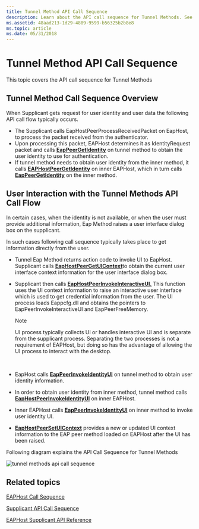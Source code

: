 ```yaml
---
title: Tunnel Method API Call Sequence
description: Learn about the API call sequence for Tunnel Methods. See an overview and view additional available resources.
ms.assetid: 48aad213-1d29-4809-9599-b56325b2b8e8
ms.topic: article
ms.date: 05/31/2018
---
```


# Tunnel Method API Call Sequence

This topic covers the API call sequence for Tunnel Methods

## Tunnel Method Call Sequence Overview

When Supplicant gets request for user identity and user data the following API call flow typically occurs.

-   The Supplicant calls EapHostPeerProcessReceivedPacket on EapHost, to process the packet received from the authenticator.
-   Upon processing this packet, EAPHost determines it as IdentityRequest packet and calls [**EapPeerGetIdentity**](/previous-versions/windows/desktop/api/eapmethodpeerapis/nf-eapmethodpeerapis-eappeergetidentity) on tunnel method to obtain the user identity to use for authentication.
-   If tunnel method needs to obtain user identity from the inner method, it calls [**EAPHostPeerGetIdentity**](/previous-versions/windows/desktop/api/eappapis/nf-eappapis-eaphostpeergetidentity) on inner EAPHost, which in turn calls [**EapPeerGetIdentity**](/previous-versions/windows/desktop/api/eapmethodpeerapis/nf-eapmethodpeerapis-eappeergetidentity) on the inner method.

## User Interaction with the Tunnel Methods API Call Flow

In certain cases, when the identity is not available, or when the user must provide additional information, Eap Method raises a user interface dialog box on the supplicant.

In such cases following call sequence typically takes place to get information directly from the user.

-   Tunnel Eap Method returns action code to invoke UI to EapHost. Supplicant calls [**EapHostPeerGetUIContext**](/previous-versions/windows/desktop/api/eappapis/nf-eappapis-eaphostpeergetuicontext)to obtain the current user interface context information for the user interface dialog box.
-   Supplicant then calls [**EapHostPeerInvokeInteractiveUI.**](/previous-versions/windows/desktop/api/eaphostpeerconfigapis/nf-eaphostpeerconfigapis-eaphostpeerinvokeinteractiveui) This function uses the UI context information to raise an interactive user interface which is used to get credential information from the user. The UI process loads Eappcfg.dll and obtains the pointers to EapPeerInvokeInteractiveUI and EapPeerFreeMemory.
    > [!Note]  
    > UI process typically collects UI or handles interactive UI and is separate from the supplicant process. Separating the two processes is not a requirement of EAPHost, but doing so has the advantage of allowing the UI process to interact with the desktop.

     

-   EapHost calls [**EapPeerInvokeIdentityUI**](/previous-versions/windows/desktop/api/eapmethodpeerapis/nf-eapmethodpeerapis-eappeerinvokeidentityui) on tunnel method to obtain user identity information.
-   In order to obtain user identity from inner method, tunnel method calls [**EapHostPeerInvokeIdentityUI**](/previous-versions/windows/desktop/api/eaphostpeerconfigapis/nf-eaphostpeerconfigapis-eaphostpeerinvokeidentityui) on inner EAPHost.
-   Inner EAPHost calls [**EapPeerInvokeIdentityUI**](/previous-versions/windows/desktop/api/eapmethodpeerapis/nf-eapmethodpeerapis-eappeerinvokeidentityui) on inner method to invoke user identity UI.
-   [**EapHostPeerSetUIContext**](/previous-versions/windows/desktop/api/eappapis/nf-eappapis-eaphostpeersetuicontext) provides a new or updated UI context information to the EAP peer method loaded on EAPHost after the UI has been raised.

Following diagram explains the API Call Sequence for Tunnel Methods

![tunnel methods api call sequence](images/tunnel-identity-processing-new.png)

## Related topics

<dl> <dt>

[EAPHost Call Sequence](about-eaphost-call-sequences.md)
</dt> <dt>

[Supplicant API Call Sequence](supplicant-api-call-sequence.md)
</dt> <dt>

[EAPHost Supplicant API Reference](eap-host-supplicant-api-reference.md)
</dt> </dl>

 

 




